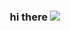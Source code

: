 <div align="center">
  <h3>hi there&nbsp;<img src="https://unapothecary.neocities.org/design/graphics/mini95.gif"></h3>
</div>
